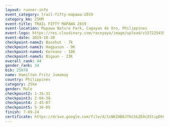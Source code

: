```yaml
---
layout: runner-info 
event_category: trail-fifty-mapawa-2019 
category_km: 25KM 
event-title: TRAIL FIFTY MAPAWA 2019  
event-location: Mapawa Nature Park, Cagayan de Oro, Philippines 
event-logo: https://res.cloudinary.com/raceyaya/image/upload/v1572254355/logo/trail-fifty-mapawa_fizjmb.jpg 
event-date: 2019-10-20 
checkpoint-name2: Basehut - 7k 
checkpoint-name3: Hagpason - 9K 
checkpoint-name4: Koreano - 18K 
checkpoint-name5: Bigaan - 23K 
overall_rank: 44
gender_rank: 34
bib: 25078
name: Hamilton Fritz Jumamoy
country: Philippines
category: 25km
gender: Male
checkpoint2: 1-35-31
checkpoint3: 2-04-39
checkpoint4: 2-45-07
checkpoint5: 5-36-05
finish: 7-09-24
certificate: https://drive.google.com/file/d/1sNKZAB6JfHi5kZE9cX5tipDh8tekNMF4/view?usp=sharing
---
```

